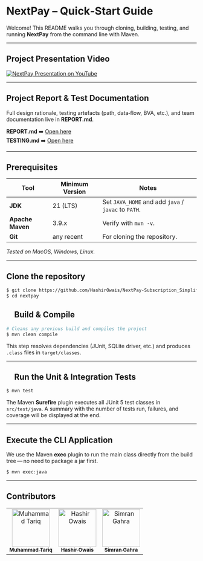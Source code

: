# NextPay – Quick‑Start Guide

Welcome!  This README walks you through cloning, building, testing, and running **NextPay** from the command line with Maven.

---
## Project Presentation Video

[![NextPay Presentation on YouTube](https://img.shields.io/badge/NextPay%20Presentation-YouTube-red?logo=youtube)](https://youtu.be/3TKLsTIUJV8)

---
## Project Report & Test Documentation

Full design rationale, testing artefacts (path, data‑flow, BVA, etc.), and team documentation live in **REPORT.md**.

**REPORT.md** ➡️ [Open here](./REPORT.md)<br> 
**TESTING.md** ➡️ [Open here](./TESTING.md)

---
## Prerequisites

| Tool             | Minimum Version | Notes                                               |
| ---------------- | --------------- | --------------------------------------------------- |
| **JDK**          | 21 (LTS)        | Set `JAVA_HOME` and add `java` / `javac` to `PATH`. |
| **Apache Maven** | 3.9.x           | Verify with `mvn -v`.                               |
| **Git**          | any recent      | For cloning the repository.                         |



*Tested on MacOS, Windows, Linux.*

---

## Clone the repository

```bash
$ git clone https://github.com/HashirOwais/NextPay-Subscription_Simplifed.git
$ cd nextpay
```

##  Build & Compile

```bash
# Cleans any previous build and compiles the project
$ mvn clean compile
```

This step resolves dependencies (JUnit, SQLite driver, etc.) and produces `.class` files in `target/classes`.

---

##  Run the Unit & Integration Tests

```bash
$ mvn test
```

The Maven **Surefire** plugin executes all JUnit 5 test classes in `src/test/java`. A summary with the number of tests run, failures, and coverage will be displayed at the end.

---

## Execute the CLI Application

We use the Maven **exec** plugin to run the main class directly from the build tree — no need to package a jar first.

```bash
$ mvn exec:java
```


---

## Contributors

<table>
  <tr>
    <td align="center">
      <a href="https://github.com/muhammadt1">
        <img src="https://github.com/muhammadt1.png" width="100px;" alt="Muhammad Tariq"/>
        <br />
        <sub><b>Muhammad Tariq</b></sub>
      </a>
    </td>
    <td align="center">
      <a href="https://github.com/HashirOwais">
        <img src="https://github.com/HashirOwais.png" width="100px;" alt="Hashir Owais"/>
        <br />
        <sub><b>Hashir Owais</b></sub>
      </a>
    </td>
    <td align="center">
      <a href="https://github.com/SimranGahra">
        <img src="https://github.com/SimranGahra.png" width="100px;" alt="Simran Gahra"/>
        <br />
        <sub><b>Simran Gahra</b></sub>
      </a>
    </td>
  </tr>
</table>